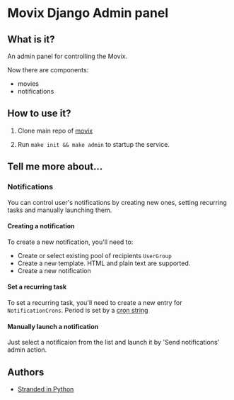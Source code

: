 # Movix Django Admin panel

## What is it?

An admin panel for controlling the Movix.

Now there are components:

-   movies
-   notifications

## How to use it?

1. Clone main repo of [movix](https://github.com/stranded-in-python/movix)

3. Run `make init && make admin` to startup the service.

## Tell me more about...

### Notifications

You can control user's notifications by creating new ones, setting recurring tasks and manually launching them.

#### Creating a notification

To create a new notification, you'll need to:

-   Create or select existing pool of recipients `UserGroup`
-   Create a new template. HTML and plain text are supported.
-   Create a new notification

#### Set a recurring task

To set a recurring task, you'll need to create a new entry for `NotificationCrons`. Period is set by a [cron string](https://en.wikipedia.org/wiki/Cron)

#### Manually launch a notification

Just select a notificaion from the list and launch it by 'Send notifications' admin action.

## Authors

-   [Stranded in Python](https://github.com/stranded-in-python)

